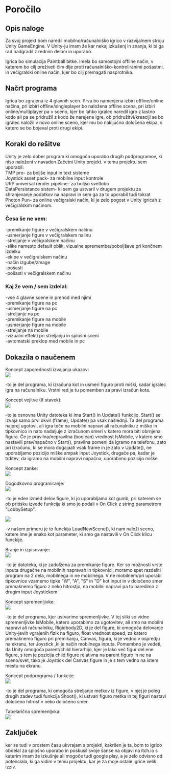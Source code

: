 # Poročilo
## Opis naloge

Za svoj projekt bom naredil mobilno/računalniško igrico v razvijalnem stroju Unity GameEngine. V Unity-ju imam že kar nekaj izkušenj in znanja, ki bi ga rad nadgradil z rednim delom in uporabo.

Igrica bo simulacija Paintball bitke. Imela bo samostojni offline način, v katerem bo cilj preživeti čim dlje proti računalniško-kontroliranimi pošastmi, in večigralski online način, kjer bo cilj premagati nasprotnika.

## Načrt programa

Igrica bo zgrajena iz 4 glavnih scen. Prva bo namenjena izbiri offline/online načina, pri izbiri offline/singleplayer bo naložena offline scena, pri izbiri online/multiplayer pa v sceno, kjer bo lahko igralec naredil igro z lastno kodo ali pa se pridružil z kodo že narejene igre, ob pridružitvi/kreaciji se bo igralec naložil v novo online sceno, kjer mu bo naključno določena ekipa, s katero se bo bojeval proti drugi ekipi.

## Koraki do rešitve <br>
Unity je zelo dober program ki omogoča uporabo drugih podprogramov, ki niso naloženi v navaden Začetni Unity projekt. v temu projektu sem uporabil: <br>
TMP pro- za boljše input in text sisteme <br>
Joystick asset pack- za mobilne input kontrole <br>
URP universal render pipeline- za boljšo svetlobo <br>
DataPersistance sistem- ki sem ga ustvaril v drugem projektu za shranjevanje podatkov na napravi in sem ga za to uporabil tudi tokrat <br>
Photon Pun- za online večigralski način, ki je zelo pogost v Unity igricah z večigralskim načinom. <br>

### Česa še ne vem: <br>
-premikanje figure v večigralskem načinu <br>
-usmerjanje figure v večigralskem nalinu <br>
-streljanje v večigralskem načinu <br>
-slike namesto default oblik, vizualne spremembe/poboljšave pri končnem izdelku <br>
-ekipe v večigralskem načinu <br>
-način izgube/zmage <br>
-pošasti <br>
-pošasti v večigralskem načinu <br>


### Kaj že vem / sem izdelal: <br>
-vse 4 glavne scene in prehod med njimi <br>
-premikanje figure na pc <br>
-usmerjanje figure na pc <br>
-streljanje na pc <br>
-premikanje figure na mobile <br>
-usmerjanje figure na mobile <br>
-streljanje na mobile <br>
-vizualni effekti pri streljanju in splošni sceni <br>
-avtomatski preklop med mobile in pc  <br>

## Dokazila o naučenem

Koncept zaporednosti izvajanja ukazov: <br>
![](Slike%20v%20PNG/zaporedjedogodkov.png)

  -to je del programa, ki izračuna kot in usmeri figuro proti miški, kadar igralec igra na računalniku.
   Vrstni red je tu pomemben za pravi izračun kota.

Koncept vejitve (If stavek): <br>
![](Slike%20v%20PNG/vejedogodkov.png)

  -to je osnovna Unity datoteka ki ima Start() in Update() funkcijo. Start() se izvaja samo prvi okvir (frame), Update() pa vsak naslednji. Ta del programa najprej ugotovi, ali igra teče na mobilni napravi ali računalniku z miško in tipkovnico in nato nadaljuje z izračunom smeri v katero mora biti obrnjena figura. Če je pravilna/nepravilna (boolean) vrednost IsMobile, v katero smo nastavili prav/napačno v Start(), pravilna pomeni da igramo na telefonu, zato pri izračunu, ki se mora dogajaati vsak frame in je zato v Update(), ne uporabljamo pozicijo miške ampak input Joystick, drugače pa, kadar je trditev, da igramo na mobilni napravi napačna, uporabimo pozicijo miške.

Koncept zanke: <br>
![](Slike%20v%20PNG/.png)

Dogodkovno programiranje: <br>
![](Slike%20v%20PNG/interaktivnigumbi.png)

  -to je eden izmed delov figure, ki jo uporabljamo kot gumb, pri katerem se ob pritisku izvede funkcija ki smo jo podali v On Click z string parametrom "LobbySetup".

![](Slike%20v%20PNG/buttonclickevent.png)

  -v našem primeru je to funckija LoadNewScene(), ki nam naloži sceno, katere ime je enako kot parameter, ki smo ga nastavili v On Click klicu funckije.

Branje in izpisovanje: <br>
![](Slike%20v%20PNG/inputdogodki.png)

  -to je datoteka, ki je zadolžena za premikanje figure. Ker so možnosti vrste inputa drugačne na mobilnih napravah in tipkovnici, moramo spet razdeliti program na 2 dela, mobilnega in ne mobilnega. V ne mobilnem/pri uporabi tipkovnice vzamemo tipke "W", "A", "S" in "D" kot input in v določeno smer premaknemo figuro z neko hitrostjo, na mobilni napravi pa to naredimo z drugim input Joystickom.

Koncept spremenljivke: <br>
![](Slike%20v%20PNG/spremenljivke.png)

  -to je del programa, kjer ustvarimo spremenljivke. V tej sliki so vidne spremenljivke IsMobile, katero uporabimo za ugotovitev, ali smo na mobilni napravi ali računalniku, Rigidbody2D, ki je del figure, ki omogoča delovanje Unity-jevih vgrajenih fizik na figuro, float vrednost speed, za katero premaknemo figuro pri premikanju, Canvas, figura, ki je vedno v ospredju na ekranu, ter Joystick ,ki je način mobilnega inputa. Pomembno je vedeti, da Unity omogoča parent/child hierarhijo, kjer je lako več figur del ene figure, s tem je pozicija child figure relativna na parent figuro in ne na sceno/svet, tako je Joystick del Canvas figure in je s tem vedno na istem mestu na ekranu.

Koncept podprograma / funkcije: <br>
![](Slike%20v%20PNG/funkcija.png)

  -to je del programa, ki omogoča streljanje metkov iz figure, v njej je poleg drugih zadev tudi funkcija Shoot(), ki ustvari figuro metka in tej figuri nastavi določeno hitrost v neko določeno smer.

Tabelarična spremenljvka: <br>
![](Slike%20v%20PNG/.png)

## Zaključek

ker se tudi v prostem času ukvrajam s projekti, kakršen je ta, bom to igrico obdelal za splošno uporabo in poskusil svoje šanse na objavi na itch.io s katerim imam že izkušnje ali mogoče tudi google play, a je zelo odvisno od potenciala, ki ga vidim v temu projektu, kar je za moje ostale igrice velik izziv.
